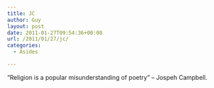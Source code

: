 ```yaml
---
title: JC
author: Guy
layout: post
date: 2011-01-27T09:54:36+00:00
url: /2011/01/27/jc/
categories:
  - Asides

---
```

&#8220;Religion is a popular misunderstanding of poetry&#8221; &#8211; Jospeh Campbell.
